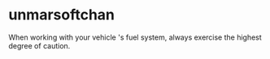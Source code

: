 # unmarsoftchan
When working with your vehicle 's fuel system, always exercise the highest degree of caution.

